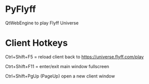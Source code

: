 # PyFlyff
QtWebEngine to play Flyff Universe

# Client Hotkeys

Ctrl+Shift+F5 = reload client back to https://universe.flyff.com/play

Ctrt+Shift+F11 = enter/exit main window fullscreen

Ctrl+Shift+PgUp (PageUp) open a new client window
